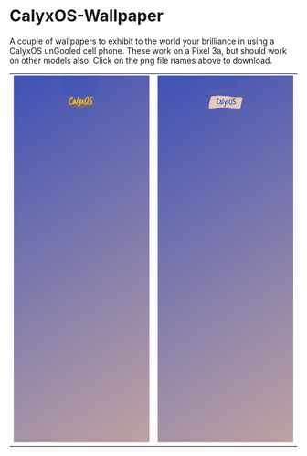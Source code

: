 # CalyxOS-Wallpaper  
  
<p>
A couple of wallpapers to exhibit to the world your brilliance in using a CalyxOS unGooled cell phone.  
These work on a Pixel 3a, but should work on other models also.  
Click on the png file names above to download.  


<table>
<tr><td><img src="/CalyxOSWallpaper1.png" width="340" height="645"></td><td><img src="/CalyxOSWallpaper2.png" width="340" height="645"></td></tr>
</table>

 
